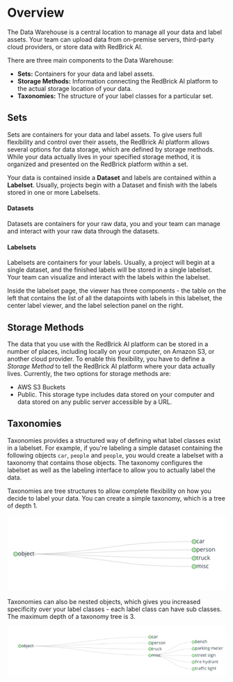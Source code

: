 # Overview

The Data Warehouse is a central location to manage all your data and label assets. Your team can upload data from on-premise servers, third-party cloud providers, or store data with RedBrick AI. 

There are three main components to the Data Warehouse:

* **Sets:** Containers for your data and label assets.
* **Storage Methods:** Information connecting the RedBrick AI platform to the actual storage location of your data.
* **Taxonomies:** The structure of your label classes for a particular set.

## Sets

Sets are containers for your data and label assets. To give users full flexibility and control over their assets, the RedBrick AI platform allows several options for data storage, which are defined by storage methods. While your data actually lives in your specified storage method, it is organized and presented on the RedBrick platform within a set.   
  
Your data is contained inside a **Dataset** and labels are contained within a **Labelset**. Usually, projects begin with a Dataset and finish with the labels stored in one or more Labelsets.

#### Datasets 

Datasets are containers for your raw data, you and your team can manage and interact with your raw data through the datasets.

#### Labelsets

Labelsets are containers for your labels. Usually, a project will begin at a single dataset, and the finished labels will be stored in a single labelset. Your team can visualize and interact with the labels within the labelset.  
  
Inside the labelset page, the viewer has three components - the table on the left that contains the list of all the datapoints with labels in this labelset, the center label viewer, and the label selection panel on the right.

## Storage Methods

The data that you use with the RedBrick AI platform can be stored in a number of places, including locally on your computer, on Amazon S3, or another cloud provider. To enable this flexibility, you have to define a _Storage Method_ to tell the RedBrick AI platform where your data actually lives. Currently, the two options for storage methods are:

* AWS S3 Buckets
* Public. This storage type includes data stored on your computer and data stored on any public server accessible by a URL.

## Taxonomies

Taxonomies provides a structured way of defining what label classes exist in a labelset. For example, if you're labeling a simple dataset containing the following objects `car`, `people` and `people`, you would create a labelset with a taxonomy that contains those objects. The taxonomy configures the labelset as well as the labeling interface to allow you to actually label the data.

Taxonomies are tree structures to allow complete flexibility on how you decide to label your data. You can create a simple taxonomy, which is a tree of depth 1.

![Simple Taxonomy](../.gitbook/assets/normal-tax.png)

Taxonomies can also be nested objects, which gives you increased specificity over your label classes - each label class can have sub classes. The maximum depth of a taxonomy tree is 3.

![Nested Taxonomy](../.gitbook/assets/tree-tax.png)

